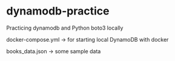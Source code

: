 # dynamodb-practice
Practicing dynamodb and Python boto3 locally

docker-compose.yml 
-> for starting local DynamoDB with docker

books_data.json 
-> some sample data

